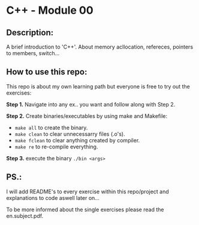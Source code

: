# C++ - Module 00

## Description:
A brief introduction to 'C++'.
About memory acllocation, refereces, pointers to members, switch...
## How to use this repo:
This repo is about my own learning path but everyone is free to try out the exercises:

**Step 1.** Navigate into any ex.. you want and follow along with Step 2.

**Step 2.** Create binaries/executables by using make and Makefile:
- `make all` to create the binary.
- `make clean` to clear unnecessarry files (.o's).
- `make fclean` to clear anything created by compiler.
- `make re` to re-compile everything.

**Step 3.** execute the binary `./bin <args>`

## PS.:
I will add README's to every exercise within this repo/project and explanations to code aswell later on...

To be more informed about the single exercises please read the en.subject.pdf.


